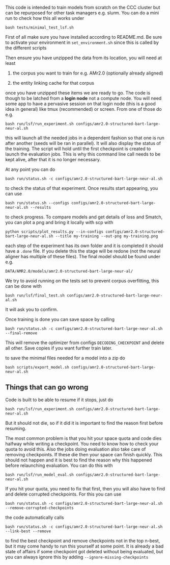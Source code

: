 
This code is intended to train models from scratch on the CCC cluster but can
be repurposed for other task managers e.g. slurm. You can do a mini run to
check how this all works under

    bash tests/minimal_test_lsf.sh

First of all make sure you have installed according to README.md. Be sure to
activate your environment in `set_environment.sh` since this is called by the
different scripts

Then ensure you have unzipped the data from its location, you will need at least

1. the corpus you want to train for e.g. AMr2.0 (optionally already aligned)

2. the entity linking cache for that corpus

once you have unzipped these items we are ready to go. The code is though to be
latched from a **login node** not a compute node. You will need some app to
have a pervasive session on that login node (this is a good idea in general)
like tmux (recommended) or screen. From one of those do e.g.

    bash run/lsf/run_experiment.sh configs/amr2.0-structured-bart-large-neur-al.sh

this will launch all the needed jobs in a dependent fashion so that one is run
after another (seeds will be ran in parallel). It will also display the status
of the training. The script will hold until the first checkpoint is created to
launch the evaluation jobs. This is why this command line call needs to be kept
alive, after that it is no longer necessary.

At any point you can do

    bash run/status.sh -c configs/amr2.0-structured-bart-large-neur-al.sh

to check the status of that experiment. Once results start appearing, you can use

    bash run/status.sh --configs configs/amr2.0-structured-bart-large-neur-al.sh --results

to check progress. To compare models and get details of loss and Smatch, you
can plot a png and bring it locally with scp with

    python scripts/plot_results.py --in-configs configs/amr2.0-structured-bart-large-neur-al.sh --title my-training --out-png my-training.png

each step of the experiment has its own folder and it is completed it should
have a `.done` file. If you delete this the stage will be redone (not the
neural aligner has multiple of these files). The final model should be found under e.g.

    DATA/AMR2.0/models/amr2.0-structured-bart-large-neur-al/

We try to avoid running on the tests set to prevent corpus overfitting, this
can be done with

    bash run/lsf/final_test.sh configs/amr2.0-structured-bart-large-neur-al.sh

It will ask you to confirm.    

Once training is done you can save space by calling

    bash run/status.sh -c configs/amr2.0-structured-bart-large-neur-al.sh --final-remove

This will remove the optimizer from configs `DECODING_CHECKPOINT` and delete
all other. Save copies if you want further train later.

to save the minimal files needed for a model into a zip do

    bash scripts/export_model.sh configs/amr2.0-structured-bart-large-neur-al.sh

## Things that can go wrong

Code is built to be able to resume if it stops, just do 

    bash run/lsf/run_experiment.sh configs/amr2.0-structured-bart-large-neur-al.sh

But it should not die, so if it did it is important to find the reason first
before resuming.

The most common problem is that you hit your space quota and code dies halfway
while writing a checkpoint. You need to know how to check your quota to avoid
this. Also the jobs doing evaluation also take care of removing checkpoints. If
these die then your space can finish quickly. This should not happen and it is
best to find the reason why this happened before relaunching evaluation. You
can do this with

    bash run/lsf/run_model_eval.sh configs/amr2.0-structured-bart-large-neur-al.sh

If you hit your quota, you need to fix that first, then you will also have to
find and delete corrupted checkpoints. For this you can use

    bash run/status.sh -c configs/amr2.0-structured-bart-large-neur-al.sh --remove-corrupted-checkpoints

the code automatically calls

    bash run/status.sh -c configs/amr2.0-structured-bart-large-neur-al.sh --link-best --remove

to find the best checkpoint and remove checkpoints not in the top n-best, but
it may come handy to run this yourself at some point. It is already a bad
state of affairs if some checkpoint got deleted without being evaluated, but
you can always ignore this by adding `--ignore-missing-checkpoints`
